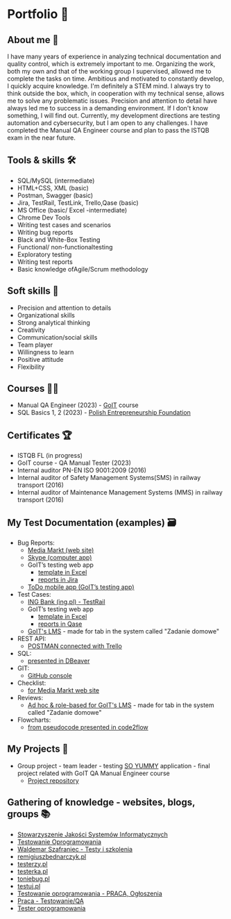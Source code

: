 # Portfolio 📜

## About me 🔎
I have many years of experience in analyzing technical documentation and quality control, which is extremely important to me. Organizing the work, both my own and that of the working group I supervised, allowed me to complete the tasks on time. Ambitious and motivated to constantly develop, I quickly acquire knowledge. I'm definitely a STEM mind. I always try to think outside the box, which, in cooperation with my technical sense, allows me to solve any problematic issues. Precision and attention to detail have always led me to success in a demanding environment. If I don't know something, I will find out. Currently, my development directions are testing automation and cybersecurity, but I am open to any challenges. I have completed the Manual QA Engineer course and plan to pass the ISTQB exam in the near future.

## Tools & skills 🛠️
* SQL/MySQL (intermediate)
* HTML+CSS, XML (basic)
* Postman, Swagger (basic)
* Jira, TestRail, TestLink, Trello,Qase (basic)
* MS Office (basic/ Excel -intermediate)
* Chrome Dev Tools
* Writing test cases and scenarios
* Writing bug reports
* Black and White-Box Testing
* Functional/ non-functionaltesting
* Exploratory testing
* Writing test reports
* Basic knowledge ofAgile/Scrum methodology

## Soft skills 🙌
* Precision and attention to details
* Organizational skills
* Strong analytical thinking
* Creativity
* Communication/social skills
* Team player
* Willingness to learn
* Positive attitude
* Flexibility

## Courses 👨‍🎓
* Manual QA Engineer (2023) - [GoIT](https://goit.global/pl/) course
* SQL Basics 1, 2 (2023) - [Polish Entrepreneurship Foundation](https://szkolenia.pfp.com.pl/)

## Certificates 🏆
* ISTQB FL (in progress)
* GoIT course - QA Manual Tester (2023)
* Internal auditor PN-EN ISO 9001:2009 (2016)
* Internal auditor of Safety Management Systems(SMS) in railway transport (2016)
* Internal auditor of Maintenance Management Systems (MMS) in railway transport (2016)

## My Test Documentation (examples) 🗃️
* Bug Reports:
  * [Media Markt (web site)](https://drive.google.com/file/d/1dDSxo7LSdZWkeq5CiFKHFGWD2QDfVRsT/view?usp=sharing)
  * [Skype (computer app)](https://drive.google.com/file/d/10Yz8H9FHNMRv3W1TW4NboN4rkX9nG8uc/view?usp=sharing)
  * GoIT’s testing web app
    * [template in Excel](https://drive.google.com/file/d/1zs5VhpZtC0ShyWEo5hCkpkUbB_-ekZEp/view?usp=sharing)
    * [reports in Jira](https://drive.google.com/file/d/1UJmu9KlRS8R345UTGHY6MlAk7tHy5COr/view?usp=sharing)
  * [ToDo mobile app (GoIT’s testing app)](https://drive.google.com/file/d/1Oe6J9tHgSHJTf3m_okqM2q1TKXts2fMu/view?usp=sharing)
* Test Cases:
  * [ING Bank (ing.pl) - TestRail](https://drive.google.com/drive/folders/1hvD6FBSVEULTnQ5aur1qUJDHij2_VDhU?usp=sharing)
  * GoIT’s testing web app
    * [template in Excel](https://drive.google.com/file/d/1ZbHKAGoZwcH2knr_pR56YWbcvknMSmDy/view?usp=sharing)
    * [reports in Qase](https://drive.google.com/file/d/1k6c3zFVHlSOnFNquhpcViSSt5bcW8JRw/view?usp=sharing)
  * [GoIT's LMS](https://drive.google.com/file/d/1HLZKYUhBwmNyeaTKtmyJiJKoHJe6bPVv/view?usp=sharing) - made for tab in the system called "Zadanie domowe" 
* REST API:
  * [POSTMAN connected with Trello](https://drive.google.com/file/d/1J71QZrlfoGy7zNQihY1sdh4j_pnmQH_C/view?usp=sharing)
* SQL:
  * [presented in DBeaver](https://drive.google.com/file/d/1ZPeqkVovEdUlVsmmCrZO3PadIswe89jv/view?usp=sharing)
* GIT:
  * [GitHub console](https://drive.google.com/file/d/1HDeyrbd1GFuGKJuS6w_oPx3XTK3l1-Z_/view?usp=sharing)
* Checklist:
  * [for Media Markt web site](https://drive.google.com/file/d/1H6wqPxacqmZ-ToYkrBlj0FHNyv0N68jq/view?usp=sharing)
* Reviews:
  * [Ad hoc & role-based for GoIT's LMS](https://drive.google.com/file/d/1PLqWeq7FCeOA5ZWBo73zwrCvWLxSSv9t/view?usp=sharing) - made for tab in the system called "Zadanie domowe" 
* Flowcharts:
  * [from pseudocode presented in code2flow](https://drive.google.com/file/d/1O0wIr5jZtHMz-ewiAf_YfnsBSukNGSbz/view?usp=sharing)

## My Projects 🚀
* Group project - team leader - testing [SO YUMMY](https://so-yummi-qa.netlify.app/) application - final project related with GoIT QA Manual Engineer course
   * <a href="https://github.com/MichalPwlk/SO-YUMMY" target="_blank">Project repository</a>
   
## Gathering of knowledge - websites, blogs, groups 📚
* [Stowarzyszenie Jakości Systemów Informatycznych](https://sjsi.org)
* [Testowanie Oprogramowania](https://pwicherski.gitbook.io)
* [Waldemar Szafraniec - Testy i szkolenia](https://www.wyszkolewas.com.pl/blog/)
* [remigiuszbednarczyk.pl](https://remigiuszbednarczyk.pl) 
* [testerzy.pl](http://testerzy.pl)
* [testerka.pl](http://testerka.pl)
* [toniebug.pl](https://www.toniebug.pl)
* [testuj.pl](https://www.testuj.pl)
* [Testowanie oprogramowania - PRACA, Ogłoszenia](https://www.facebook.com/groups/testowanieoprogramowaniapraca/)
* [Praca - Testowanie/QA](https://www.facebook.com/groups/praca.testing/)
* [Tester oprogramowania](https://www.facebook.com/groups/TestowanieOprogramowania/)
